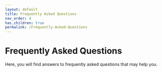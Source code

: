 ```yaml
---
layout: default
title: Frequently Asked Questions
nav_order: 4
has_children: true
permalink: /Frequently-Asked-Questions
---
```


# Frequently Asked Questions

Here, you will find answers to frequently asked questions that may help you.
